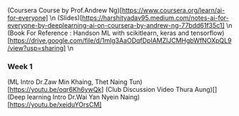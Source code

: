 (Coursera Course by Prof.Andrew Ng)[https://www.coursera.org/learn/ai-for-everyone]
\n
(Slides)[https://harshityadav95.medium.com/notes-ai-for-everyone-by-deeplearning-ai-on-coursera-by-andrew-ng-77bdd61f35c1]
\n
(Book For Reference : Handson ML with scikitlearn, keras and tensorflow)[https://drive.google.com/file/d/1mlg3AaODqfDpIAMZlJCMHgbWfNOXpQL9/view?usp=sharing]
\n
### Week 1
(ML Intro Dr.Zaw Min Khaing, Thet Naing Tun)[https://youtu.be/oqr6Kh6ywQk]
(Club Discussion Video Thura Aung)[]
(Deep learning Intro Dr.Wai Yan Nyein Naing)[https://youtu.be/xeiduYOrsCM]

